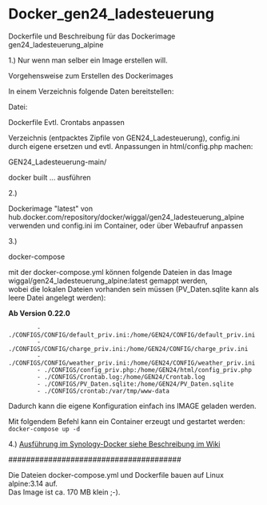 # Docker_gen24_ladesteuerung
Dockerfile und Beschreibung für das Dockerimage gen24_ladesteuerung_alpine

1.) Nur wenn man selber ein Image erstellen will.

Vorgehensweise zum Erstellen des Dockerimages 

In einem Verzeichnis folgende Daten bereitstellen:

Datei: 

Dockerfile
Evtl. Crontabs anpassen

Verzeichnis (entpacktes Zipfile von GEN24_Ladesteuerung),
config.ini  durch eigene ersetzen und evtl. Anpassungen in html/config.php machen:

GEN24_Ladesteuerung-main/

docker built ... ausführen

2.)

Dockerimage "latest" von hub.docker.com/repository/docker/wiggal/gen24_ladesteuerung_alpine
verwenden und config.ini im Container, oder über Webaufruf anpassen

3.)

docker-compose

mit der docker-compose.yml können folgende Dateien in das Image wiggal/gen24_ladesteuerung_alpine:latest gemappt werden,  
wobei die lokalen Dateien vorhanden sein müssen (PV_Daten.sqlite kann als leere Datei angelegt werden):  

**Ab Version 0.22.0**

```
        - ./CONFIGS/CONFIG/default_priv.ini:/home/GEN24/CONFIG/default_priv.ini
        - ./CONFIGS/CONFIG/charge_priv.ini:/home/GEN24/CONFIG/charge_priv.ini
        - ./CONFIGS/CONFIG/weather_priv.ini:/home/GEN24/CONFIG/weather_priv.ini
        - ./CONFIGS/config_priv.php:/home/GEN24/html/config_priv.php
        - ./CONFIGS/Crontab.log:/home/GEN24/Crontab.log
        - ./CONFIGS/PV_Daten.sqlite:/home/GEN24/PV_Daten.sqlite
        - ./CONFIGS/crontab:/var/tmp/www-data
```

Dadurch kann die eigene Konfiguration einfach ins IMAGE geladen werden.

Mit folgendem Befehl kann ein Container erzeugt und gestartet werden:  
`docker-compose up -d`

4.) [Ausführung im Synology-Docker siehe Beschreibung im Wiki](https://github.com/wiggal/Docker_gen24_ladesteuerung/wiki/Installation-Dockerimage-von-Gen24%E2%80%90Ladesteuerung-im-Synology%E2%80%90Docker)  

#######################################

Die Dateien  docker-compose.yml und Dockerfile bauen auf Linux alpine:3.14 auf.<br>
Das Image ist ca. 170 MB klein ;-).

